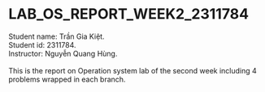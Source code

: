 # LAB_OS_REPORT_WEEK2_2311784
Student name: Trần Gia Kiệt.<br>
Student id: 2311784.<br>
Instructor: Nguyễn Quang Hùng.<br>
<br>
This is the report on Operation system lab of the second week including 4 problems wrapped in each branch.
